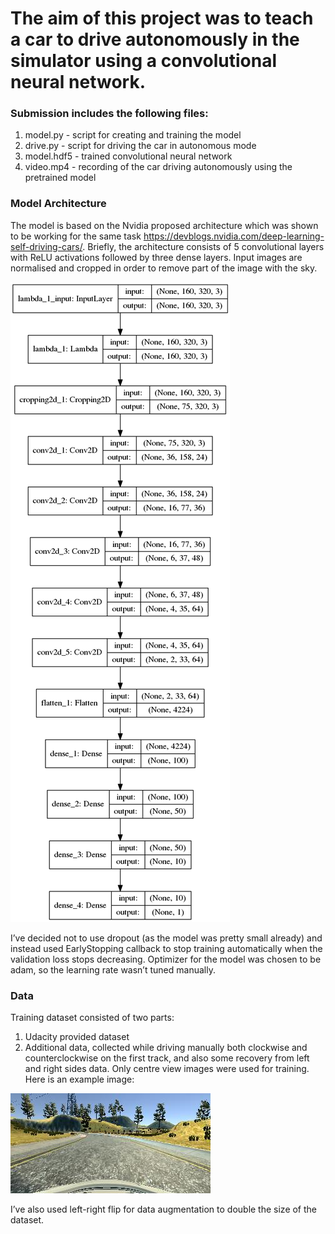 # The aim of this project was to teach a car to drive autonomously in the simulator using a convolutional neural network.

### Submission includes the following files:
1. model.py - script for creating and training the model
2. drive.py - script for driving the car in autonomous mode
3. model.hdf5 - trained convolutional neural network
4. video.mp4 - recording of the car driving autonomously using the pretrained model


### Model Architecture
The model is based on the Nvidia proposed architecture which was shown to be working for the same task https://devblogs.nvidia.com/deep-learning-self-driving-cars/. Briefly, the architecture consists of 5 convolutional layers with ReLU activations followed by three dense layers. Input images are normalised and cropped in order to remove part of the image with the sky.

![model_architecture](./images/model.png)

I’ve decided not to use dropout (as the model was pretty small already) and instead used EarlyStopping callback to stop training automatically when the validation loss stops decreasing.
Optimizer for the model was chosen to be adam, so the learning rate wasn’t tuned manually.

### Data
Training dataset consisted of two parts:
1. Udacity provided dataset
2. Additional data, collected while driving manually both clockwise and counterclockwise on the first track, and also some recovery from left and right sides data.
Only centre view images were used for training.
Here is an example image:

![example_image](./images/center_view_example.jpg)

I’ve also used left-right flip for data augmentation to double the size of the dataset.
